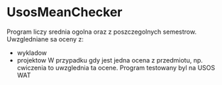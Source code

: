 # UsosMeanChecker
Program liczy srednia ogolna oraz z poszczegolnych semestrow. 
Uwzgledniane sa oceny z: 
- wykladow
- projektow
W przypadku gdy jest jedna ocena z przedmiotu, np. cwiczenia to uwzglednia ta ocene.
Program testowany byl na USOS WAT
